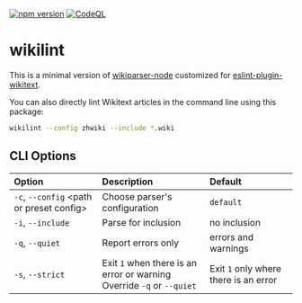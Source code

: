 [![npm version](https://badge.fury.io/js/wikilint.svg)](https://www.npmjs.com/package/wikilint)
[![CodeQL](https://github.com/bhsd-harry/wikiparser-node/actions/workflows/github-code-scanning/codeql/badge.svg)](https://github.com/bhsd-harry/wikiparser-node/actions/workflows/github-code-scanning/codeql)

# wikilint
This is a minimal version of [wikiparser-node](https://www.npmjs.com/package/wikiparser-node) customized for [eslint-plugin-wikitext](https://www.npmjs.com/package/eslint-plugin-wikitext).

You can also directly lint Wikitext articles in the command line using this package:

```sh
wikilint --config zhwiki --include *.wiki
```

## CLI Options

| Option | Description | Default |
| :----- | :---------- | :------ |
| `-c`, `--config` \<path or preset config\> | Choose parser's configuration | `default` |
| `-i`, `--include` | Parse for inclusion | no inclusion |
| `-q`, `--quiet` | Report errors only | errors and warnings |
| `-s`, `--strict` | Exit `1` when there is an error or warning<br>Override `-q` or `--quiet` | Exit `1` only where there is an error |
